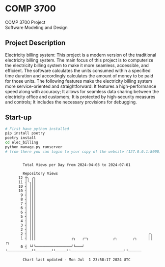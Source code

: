 # COMP 3700
COMP 3700 Project  
Software Modeling and Design
## Project Description
Electricity billing system: This project is a modern version of the traditional electricity billing system. The main focus of this project is to computerize the electricity billing system to make it more seamless, accessible, and efficient. The software calculates the units consumed within a specified time duration and accordingly calculates the amount of money to be paid for those units. The following features make the electricity billing system more service-oriented and straightforward: It features a high-performance speed along with accuracy; It allows for seamless data sharing between the electricity office and customers; It is protected by high-security measures and controls; It includes the necessary provisions for debugging.

## Start-up
```bash
# First have python installed
pip install poetry
poetry install
cd elec_billing
python manage.py runserver
# from there you can login to your copy of the website (127.0.0.1:8000), default creds are admin/admin
```

```

        Total Views per Day from 2024-04-03 to 2024-07-01

        Repository Views
      12 ┼╮ ╭╮
      11 ┤╰╮││
      10 ┤ │││
      10 ┤ │││
       9 ┤ │││
       8 ┤ │││
       7 ┤ │││
       6 ┤ │││
       6 ┤ │││
       5 ┤ │││
       4 ┤ │││
       3 ┤ │││
       2 ┤ │││
       2 ┤ │││                                                   ╭╮
       1 ┤ │││                ╭╮   ╭─╮           ╭╮       ╭╮     ││                        ╭╮
       0 ┤ ╰╯╰────────────────╯╰───╯ ╰───────────╯╰───────╯╰─────╯╰────────────────────────╯╰──────

        Chart last updated - Mon Jul  1 23:58:17 2024 UTC
        
```
